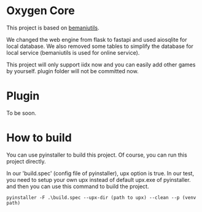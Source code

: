 # Oxygen Core
This project is based on [bemaniutils](https://github.com/DragonMinded/bemaniutils).

We changed the web engine from flask to fastapi and used aiosqlite for local database. 
We also removed some tables to simplify the database for local service (bemaniutils is used for online service).

This project will only support iidx now and you can easily add other games by yourself.
plugin folder will not be committed now.

# Plugin
To be soon.

# How to build
You can use pyinstaller to build this project. Of course, you can run this project directly.

In our 'build.spec' (config file of pyinstaller), upx option is true. In our test, you need to setup your own upx instead of default upx.exe of pyinstaller.
and then you can use this command to build the project.

```
pyinstaller -F .\build.spec --upx-dir (path to upx) --clean --p (venv path)
```


